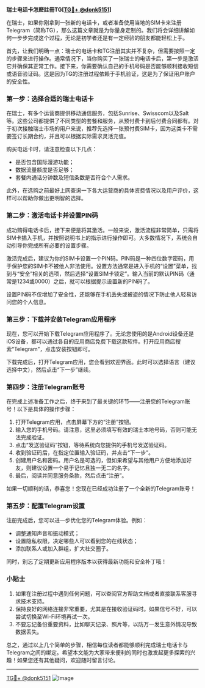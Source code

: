 **瑞士电话卡怎麽註冊TG[[TG💪+ @donk5151](https://t.me/s/donk5151)]**

在瑞士，如果你刚拿到一张新的电话卡，或者准备使用当地的SIM卡来注册Telegram（简称TG），那么这篇文章就是为你量身定制的。我们将会详细讲解如何一步步完成这个过程，无论是初学者还是有一定经验的朋友都能轻松上手。

首先，让我们明确一点：瑞士的电话卡和TG注册其实并不复杂，但需要按照一定的步骤来进行操作。通常情况下，当你购买了一张瑞士的电话卡后，第一步是激活它并确保其正常工作。接下来，你需要确认自己的手机号码是否能够顺利接收短信或语音验证码。这是因为TG的注册过程依赖于手机验证，这是为了保证用户账户的安全性。

### 第一步：选择合适的瑞士电话卡

在瑞士，有多个运营商提供移动通信服务，包括Sunrise、Swisscom以及Salt等。这些公司都提供了不同类型的套餐和服务，从预付费卡到后付费合同都有。对于初次接触瑞士市场的用户来说，推荐先选择一张预付费SIM卡，因为这类卡不需要签订长期合约，并且可以根据实际需求灵活充值。

购买电话卡时，请注意检查以下几点：
- 是否包含国际漫游功能；
- 数据流量额度是否足够；
- 套餐内通话分钟数及短信条数是否符合个人需求。

此外，在选购之前最好上网查询一下各大运营商的具体资费情况以及用户评价，这样可以帮助你做出更明智的选择。

### 第二步：激活电话卡并设置PIN码

成功购得电话卡后，接下来便是将其激活。一般来说，激活流程非常简单，只需将SIM卡插入手机，并按照说明书上的指示进行操作即可。大多数情况下，系统会自动引导你完成所有必要的设置步骤。

激活完成后，建议为你的SIM卡设置一个PIN码。PIN码是一种四位数字密码，用于保护您的SIM卡不被他人非法使用。设置方法通常是进入手机的“设置”菜单，找到与“安全”相关的选项，然后选择“设置SIM卡锁定”。输入当前的默认PIN码（通常是1234或0000）之后，就可以根据提示设置新的PIN码了。

设置PIN码不仅增加了安全性，还能够在手机丢失或被盗的情况下防止他人轻易访问您的个人信息。

### 第三步：下载并安装Telegram应用程序

现在，您可以开始下载Telegram应用程序了。无论您使用的是Android设备还是iOS设备，都可以通过各自的应用商店免费下载这款软件。打开应用商店搜索“Telegram”，点击安装按钮即可。

下载完成后，打开Telegram应用，您会看到欢迎界面。此时可以选择语言（建议选择中文），然后点击“下一步”继续。

### 第四步：注册Telegram账号

在完成上述准备工作之后，终于来到了最关键的环节——注册您的Telegram账号！以下是具体的操作步骤：

1. 打开Telegram应用，点击屏幕下方的“注册”按钮。
2. 输入您的手机号码。请注意，这里必须填写有效的瑞士本地号码，否则可能无法完成验证。
3. 点击“发送验证码”按钮，等待系统向您提供的手机号发送验证码。
4. 收到验证码后，在指定位置输入验证码，并点击“下一步”。
5. 创建用户名和密码。用户名是可选的，但如果希望与其他用户方便地添加好友，则建议设置一个易于记忆且独一无二的名字。
6. 最后，阅读并同意服务条款，然后点击“注册”。

如果一切顺利的话，恭喜您！您现在已经成功注册了一个全新的Telegram账号！

### 第五步：配置Telegram设置

注册完成后，您可以进一步优化您的Telegram体验。例如：
- 调整通知声音和振动模式；
- 设置隐私权限，决定哪些人可以看到您的在线状态；
- 添加联系人或加入群组，扩大社交圈子。

同时，别忘了定期更新应用程序版本以获得最新功能和安全补丁哦！

### 小贴士

1. 如果在注册过程中遇到任何问题，可以查阅官方帮助文档或者直接联系客服寻求技术支持。
2. 保持良好的网络连接非常重要，尤其是在接收验证码时。如果信号不好，可以尝试切换至Wi-Fi环境再试一次。
3. 不要忘记备份重要资料，比如聊天记录、照片等，以防万一发生意外情况导致数据丢失。

总之，通过以上几个简单的步骤，相信每位读者都能够顺利完成瑞士电话卡与Telegram之间的绑定。希望本文能为大家带来便利的同时也激发起更多探索的兴趣！如果您还有其他疑问，欢迎随时留言讨论。

---

[TG💪+ @donk5151](https://t.me/s/donk5151) ![Image](https://i.postimg.cc/rwNCRYN7/Snipaste-2025-04-30-17-27-05.png)